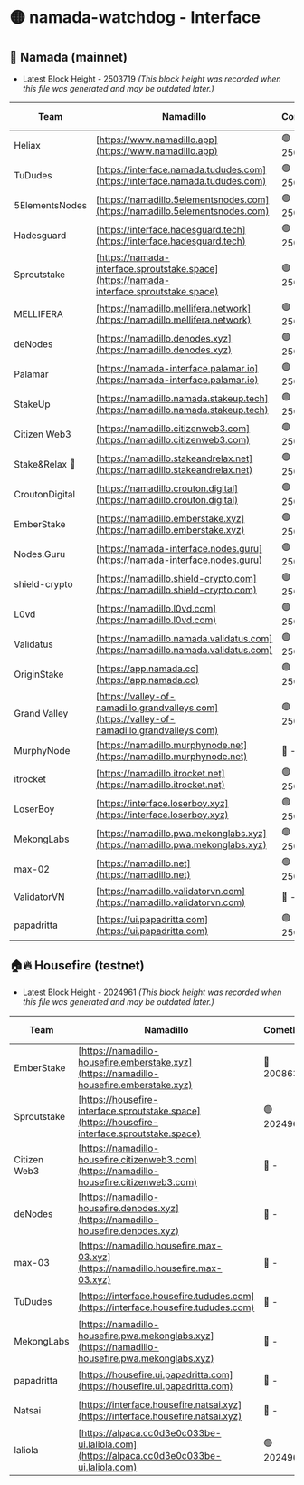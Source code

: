 # 🟡 namada-watchdog - Interface

## 🚀 Namada (mainnet)
- Latest Block Height - 2503719 *(This block height was recorded when this file was generated and may be outdated later.)*

| Team | Namadillo | CometBFT | Indexer | MASP Indexer |
|-|-|-|-|-|
| Heliax | [https://www.namadillo.app](https://www.namadillo.app) | 🟢 2503704 | 🟢 2503704 | 🟢 2503704 |
| TuDudes | [https://interface.namada.tududes.com](https://interface.namada.tududes.com) | 🟢 2503704 | 🟢 2503704 | 🟢 2503704 |
| 5ElementsNodes | [https://namadillo.5elementsnodes.com](https://namadillo.5elementsnodes.com) | 🟢 2503704 | 🟢 2503704 | 🟢 2503704 |
| Hadesguard | [https://interface.hadesguard.tech](https://interface.hadesguard.tech) | 🟢 2503705 | 🟢 2503705 | 🟢 2503705 |
| Sproutstake | [https://namada-interface.sproutstake.space](https://namada-interface.sproutstake.space) | 🟢 2503705 | 🟢 2503705 | 🟢 2503705 |
| MELLIFERA | [https://namadillo.mellifera.network](https://namadillo.mellifera.network) | 🟢 2503706 | 🟢 2503706 | 🟢 2503706 |
| deNodes | [https://namadillo.denodes.xyz](https://namadillo.denodes.xyz) | 🟢 2503707 | 🟢 2503706 | 🟢 2503707 |
| Palamar | [https://namada-interface.palamar.io](https://namada-interface.palamar.io) | 🟢 2503707 | 🟢 2503707 | 🟢 2503707 |
| StakeUp | [https://namadillo.namada.stakeup.tech](https://namadillo.namada.stakeup.tech) | 🟢 2503708 | 🟢 2503708 | 🟢 2503707 |
| Citizen Web3 | [https://namadillo.citizenweb3.com](https://namadillo.citizenweb3.com) | 🟢 2503708 | 🟢 2503708 | 🟢 2503708 |
| Stake&Relax 🦥 | [https://namadillo.stakeandrelax.net](https://namadillo.stakeandrelax.net) | 🟢 2503709 | 🟢 2503709 | 🟢 2503708 |
| CroutonDigital | [https://namadillo.crouton.digital](https://namadillo.crouton.digital) | 🟢 2503709 | 🟢 2503709 | 🟢 2503709 |
| EmberStake | [https://namadillo.emberstake.xyz](https://namadillo.emberstake.xyz) | 🟢 2503710 | 🟢 2503710 | 🟢 2503710 |
| Nodes.Guru | [https://namada-interface.nodes.guru](https://namada-interface.nodes.guru) | 🟢 2503710 | 🟢 2503710 | 🟢 2503710 |
| shield-crypto | [https://namadillo.shield-crypto.com](https://namadillo.shield-crypto.com) | 🟢 2503711 | 🟢 2503711 | 🟢 2503711 |
| L0vd | [https://namadillo.l0vd.com](https://namadillo.l0vd.com) | 🟢 2503712 | 🟢 2503711 | 🟢 2503712 |
| Validatus | [https://namadillo.namada.validatus.com](https://namadillo.namada.validatus.com) | 🟢 2503712 | 🟢 2503712 | 🟢 2503712 |
| OriginStake | [https://app.namada.cc](https://app.namada.cc) | 🟢 2503713 | 🟢 2503713 | 🟢 2503712 |
| Grand Valley | [https://valley-of-namadillo.grandvalleys.com](https://valley-of-namadillo.grandvalleys.com) | 🟢 2503713 | 🟢 2503713 | 🟢 2503713 |
| MurphyNode | [https://namadillo.murphynode.net](https://namadillo.murphynode.net) | 🔴 - | 🔴 - | 🔴 - |
| itrocket | [https://namadillo.itrocket.net](https://namadillo.itrocket.net) | 🟢 2503715 | 🟢 2503715 | 🟢 2503716 |
| LoserBoy | [https://interface.loserboy.xyz](https://interface.loserboy.xyz) | 🟢 2503716 | 🟢 2503716 | 🟢 2503716 |
| MekongLabs | [https://namadillo.pwa.mekonglabs.xyz](https://namadillo.pwa.mekonglabs.xyz) | 🟢 2503717 | 🟢 2503717 | 🟢 2503717 |
| max-02 | [https://namadillo.net](https://namadillo.net) | 🟢 2503717 | 🟢 2503717 | 🟢 2503717 |
| ValidatorVN | [https://namadillo.validatorvn.com](https://namadillo.validatorvn.com) | 🔴 - | 🔴 - | 🔴 - |
| papadritta | [https://ui.papadritta.com](https://ui.papadritta.com) | 🟢 2503719 | 🟢 2503719 | 🟢 2503719 |

## 🏠🔥 Housefire (testnet)
- Latest Block Height - 2024961 *(This block height was recorded when this file was generated and may be outdated later.)*

| Team | Namadillo | CometBFT | Indexer | MASP Indexer |
|-|-|-|-|-|
| EmberStake | [https://namadillo-housefire.emberstake.xyz](https://namadillo-housefire.emberstake.xyz) | 🔴 2008636 | 🔴 2008636 | 🔴 2008636 |
| Sproutstake | [https://housefire-interface.sproutstake.space](https://housefire-interface.sproutstake.space) | 🟢 2024961 | 🟢 2024961 | 🟢 2024961 |
| Citizen Web3 | [https://namadillo-housefire.citizenweb3.com](https://namadillo-housefire.citizenweb3.com) | 🔴 - | 🔴 1887621 | 🟢 2024961 |
| deNodes | [https://namadillo-housefire.denodes.xyz](https://namadillo-housefire.denodes.xyz) | 🔴 - | 🟢 2024960 | 🟢 2024961 |
| max-03 | [https://namadillo.housefire.max-03.xyz](https://namadillo.housefire.max-03.xyz) | 🔴 - | 🟢 2024960 | 🟢 2024961 |
| TuDudes | [https://interface.housefire.tududes.com](https://interface.housefire.tududes.com) | 🔴 - | 🟢 2024960 | 🟢 2024961 |
| MekongLabs | [https://namadillo-housefire.pwa.mekonglabs.xyz](https://namadillo-housefire.pwa.mekonglabs.xyz) | 🔴 - | 🟢 2024960 | 🟢 2024961 |
| papadritta | [https://housefire.ui.papadritta.com](https://housefire.ui.papadritta.com) | 🔴 - | 🟢 2024960 | 🟢 2024961 |
| Natsai | [https://interface.housefire.natsai.xyz](https://interface.housefire.natsai.xyz) | 🔴 - | 🟢 2024960 | 🟢 2024961 |
| laliola | [https://alpaca.cc0d3e0c033be-ui.laliola.com](https://alpaca.cc0d3e0c033be-ui.laliola.com) | 🟢 2024961 | 🟢 2024961 | 🟢 2024961 |

